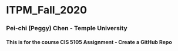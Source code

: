 # ITPM_Fall_2020

### Pei-chi (Peggy) Chen - Temple University
#### This is for the course CIS 5105 Assignment - Create a GitHub Repo
